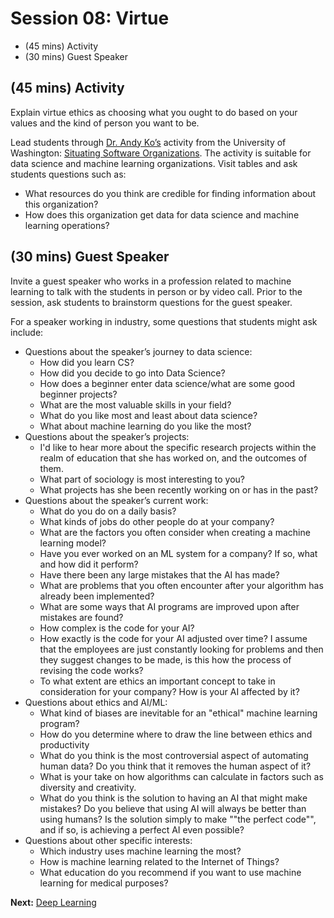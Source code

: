 # Session 08: Virtue

- (45 mins) Activity
- (30 mins) Guest Speaker

## (45 mins) Activity

Explain virtue ethics as choosing what you ought to do based on your values and the kind of person you want to be.

Lead students through [Dr. Andy Ko’s](http://faculty.washington.edu/ajko/) activity from the University of Washington: [Situating Software Organizations](http://faculty.washington.edu/ajko/info461/activities/situating-software-organizations.html). The activity is suitable for data science and machine learning organizations. Visit tables and ask students questions such as:

- What resources do you think are credible for finding information about this organization?
- How does this organization get data for data science and machine learning operations?

## (30 mins) Guest Speaker

Invite a guest speaker who works in a profession related to machine learning to talk with the students in person or by video call. Prior to the session, ask students to brainstorm questions for the guest speaker.

For a speaker working in industry, some questions that students might ask include:

- Questions about the speaker’s journey to data science:
  - How did you learn CS?
  - How did you decide to go into Data Science?
  - How does a beginner enter data science/what are some good beginner projects?
  - What are the most valuable skills in your field?
  - What do you like most and least about data science?
  - What about machine learning do you like the most?
- Questions about the speaker’s projects:
  - I'd like to hear more about the specific research projects within the realm of education that she has worked on, and the outcomes of them.
  - What part of sociology is most interesting to you?
  - What projects has she been recently working on or has in the past?
- Questions about the speaker’s current work:
  - What do you do on a daily basis?
  - What kinds of jobs do other people do at your company?
  - What are the factors you often consider when creating a machine learning model?
  - Have you ever worked on an ML system for a company? If so, what and how did it perform?
  - Have there been any large mistakes that the AI has made?
  - What are problems that you often encounter after your algorithm has already been implemented?
  - What are some ways that AI programs are improved upon after mistakes are found?
  - How complex is the code for your AI?
  - How exactly is the code for your AI adjusted over time? I assume that the employees are just constantly looking for problems and then they suggest changes to be made, is this how the process of revising the code works?
  - To what extent are ethics an important concept to take in consideration for your company? How is your AI affected by it?
- Questions about ethics and AI/ML:
  - What kind of biases are inevitable for an "ethical" machine learning program?
  - How do you determine where to draw the line between ethics and productivity
  - What do you think is the most controversial aspect of automating human data? Do you think that it removes the human aspect of it?
  - What is your take on how algorithms can calculate in factors such as diversity and creativity. 
  - What do you think is the solution to having an AI that might make mistakes? Do you believe that using AI will always be better than using humans? Is the solution simply to make ""the perfect code"", and if so, is achieving a perfect AI even possible?
- Questions about other specific interests:
  - Which industry uses machine learning the most?
  - How is machine learning related to the Internet of Things?
  - What education do you recommend if you want to use machine learning for medical purposes?

**Next:** [Deep Learning](session09.md)
